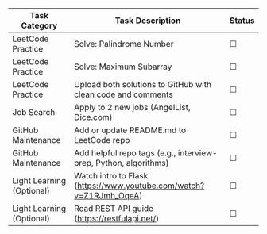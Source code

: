 | Task Category | Task Description | Status |
|---------------|------------------|--------|
| LeetCode Practice | Solve: Palindrome Number | ☐ |
| LeetCode Practice | Solve: Maximum Subarray | ☐ |
| LeetCode Practice | Upload both solutions to GitHub with clean code and comments | ☐ |
| Job Search | Apply to 2 new jobs (AngelList, Dice.com) | ☐ |
| GitHub Maintenance | Add or update README.md to LeetCode repo | ☐ |
| GitHub Maintenance | Add helpful repo tags (e.g., interview-prep, Python, algorithms) | ☐ |
| Light Learning (Optional) | Watch intro to Flask (https://www.youtube.com/watch?v=Z1RJmh_OqeA) | ☐ |
| Light Learning (Optional) | Read REST API guide (https://restfulapi.net/) | ☐ |
